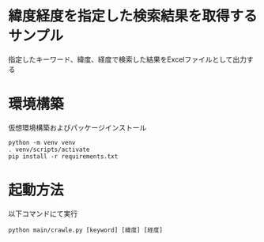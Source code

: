 緯度経度を指定した検索結果を取得するサンプル
====
指定したキーワード、緯度、経度で検索した結果をExcelファイルとして出力する

# 環境構築
仮想環境構築およびパッケージインストール
```
python -m venv venv
. venv/scripts/activate
pip install -r requirements.txt
```

# 起動方法
以下コマンドにて実行
```
python main/crawle.py [keyword] [緯度] [経度]
```
